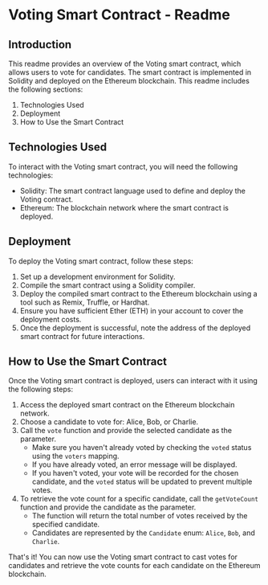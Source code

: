 # Voting Smart Contract - Readme

## Introduction

This readme provides an overview of the Voting smart contract, which allows users to vote for candidates. The smart contract is implemented in Solidity and deployed on the Ethereum blockchain. This readme includes the following sections:

1. Technologies Used
2. Deployment
3. How to Use the Smart Contract

## Technologies Used

To interact with the Voting smart contract, you will need the following technologies:

- Solidity: The smart contract language used to define and deploy the Voting contract.
- Ethereum: The blockchain network where the smart contract is deployed.

## Deployment

To deploy the Voting smart contract, follow these steps:

1. Set up a development environment for Solidity.
2. Compile the smart contract using a Solidity compiler.
3. Deploy the compiled smart contract to the Ethereum blockchain using a tool such as Remix, Truffle, or Hardhat.
4. Ensure you have sufficient Ether (ETH) in your account to cover the deployment costs.
5. Once the deployment is successful, note the address of the deployed smart contract for future interactions.

## How to Use the Smart Contract

Once the Voting smart contract is deployed, users can interact with it using the following steps:

1. Access the deployed smart contract on the Ethereum blockchain network.
2. Choose a candidate to vote for: Alice, Bob, or Charlie.
3. Call the `vote` function and provide the selected candidate as the parameter.
   - Make sure you haven't already voted by checking the `voted` status using the `voters` mapping.
   - If you have already voted, an error message will be displayed.
   - If you haven't voted, your vote will be recorded for the chosen candidate, and the `voted` status will be updated to prevent multiple votes.
4. To retrieve the vote count for a specific candidate, call the `getVoteCount` function and provide the candidate as the parameter.
   - The function will return the total number of votes received by the specified candidate.
   - Candidates are represented by the `Candidate` enum: `Alice`, `Bob`, and `Charlie`.

That's it! You can now use the Voting smart contract to cast votes for candidates and retrieve the vote counts for each candidate on the Ethereum blockchain.
